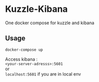 <p align="center">
	<h1>Kuzzle-Kibana</h1>
</p>
One docker compose for kuzzle and kibana

Usage
------------

```bash
docker-compose up
```

Access kibana : 
<br>`<your-server-adresss>:5601` 
<br>or 
<br>`localhost:5601` if you are in local env



